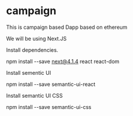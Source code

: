 # campaign
This is campaign based Dapp based on ethereum

We will be using Next.JS

Install dependencies.

npm install --save next@4.1.4 react react-dom

Install  sementic UI

npm install --save semantic-ui-react


Install semantic UI CSS

npm install --save semantic-ui-css
